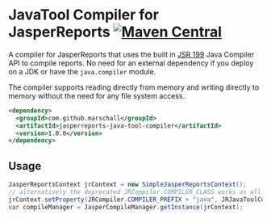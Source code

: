 JavaTool Compiler for JasperReports  [![Maven Central](https://maven-badges.herokuapp.com/maven-central/com.github.marschall/jasperreports-java-tool-compiler/badge.svg)](https://maven-badges.herokuapp.com/maven-central/com.github.marschall/jasperreports-java-tool-compiler)
===================================

A compiler for JasperReports that uses the built in [JSR 199](https://jcp.org/en/jsr/detail?id=199) Java Compiler API to compile reports. No need for an external dependency if you deploy on a JDK or have the `java.compiler` module.

The compiler supports reading directly from memory and writing directly to memory without the need for any file system access.

```xml
<dependency>
  <groupId>com.github.marschall</groupId>
  <artifactId>jasperreports-java-tool-compiler</artifactId>
  <version>1.0.0</version>
</dependency>
```

Usage
-----

```java
JasperReportsContext jrContext = new SimpleJasperReportsContext();
// alternatively the deprecated JRCompiler.COMPILER_CLASS works as wll
jrContext.setProperty(JRCompiler.COMPILER_PREFIX + "java", JRJavaToolCompiler.class.getName());
var compileManager = JasperCompileManager.getInstance(jrContext);
```
